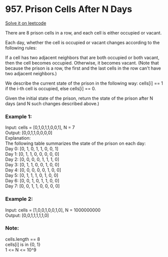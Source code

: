 # 957. Prison Cells After N Days
[Solve it on leetcode](https://leetcode.com/problems/prison-cells-after-n-days/)

There are 8 prison cells in a row, and each cell is either occupied or vacant.

Each day, whether the cell is occupied or vacant changes according to the following rules:

If a cell has two adjacent neighbors that are both occupied or both vacant, then the cell becomes occupied.
Otherwise, it becomes vacant.
(Note that because the prison is a row, the first and the last cells in the row can't have two adjacent neighbors.)

We describe the current state of the prison in the following way: cells[i] == 1 if the i-th cell is occupied, else cells[i] == 0.

Given the initial state of the prison, return the state of the prison after N days (and N such changes described above.)

 

### Example 1:
Input: cells = [0,1,0,1,1,0,0,1], N = 7<br>
Output: [0,0,1,1,0,0,0,0]<br>
Explanation: <br>
The following table summarizes the state of the prison on each day:<br>
Day 0: [0, 1, 0, 1, 1, 0, 0, 1]<br>
Day 1: [0, 1, 1, 0, 0, 0, 0, 0]<br>
Day 2: [0, 0, 0, 0, 1, 1, 1, 0]<br>
Day 3: [0, 1, 1, 0, 0, 1, 0, 0]<br>
Day 4: [0, 0, 0, 0, 0, 1, 0, 0]<br>
Day 5: [0, 1, 1, 1, 0, 1, 0, 0]<br>
Day 6: [0, 0, 1, 0, 1, 1, 0, 0]<br>
Day 7: [0, 0, 1, 1, 0, 0, 0, 0]<br>

### Example 2:
Input: cells = [1,0,0,1,0,0,1,0], N = 1000000000<br>
Output: [0,0,1,1,1,1,1,0]<br>
 
### Note:
cells.length == 8<br>
cells[i] is in {0, 1}<br>
1 <= N <= 10^9
